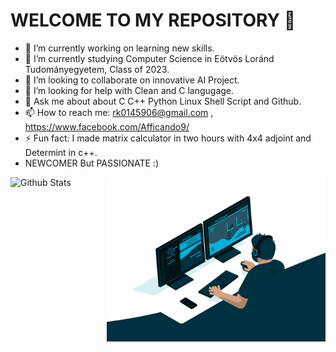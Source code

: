 # WELCOME TO MY REPOSITORY  👋

- 🔭 I’m currently working on learning new skills.
- 🌱 I’m currently studying Computer Science in Eötvös Loránd Tudományegyetem, Class of 2023.
- 👯 I’m looking to collaborate on innovative AI Project.
- 🤔 I’m looking for help with Clean and C langugage.
- 💬 Ask me about about C C++ Python Linux Shell Script and Github.
- 📫 How to reach me: rk0145906@gmail.com , https://www.facebook.com/Afficando9/
- ⚡ Fun fact: I made matrix calculator in two hours with 4x4 adjoint and Determint in c++.
- NEWCOMER But PASSIONATE :)

<a href="https://github.com/rajeshkumar-ctrl/"><img align="right" width="350" height="263" src="https://github.com/rajeshkumar-ctrl/rajeshkumar-ctrl/blob/main/Misc/aboutme.gif"></a>
![Github Stats](https://github-readme-stats.vercel.app/api?username=rajeshkumar-ctrl&count_private=true&show_icons=true&theme=radical)
